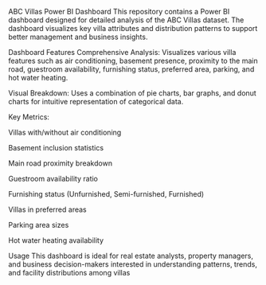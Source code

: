 ABC Villas Power BI Dashboard
This repository contains a Power BI dashboard designed for detailed analysis of the ABC Villas dataset. The dashboard visualizes key villa attributes and distribution patterns to support better management and business insights.

Dashboard Features
Comprehensive Analysis: Visualizes various villa features such as air conditioning, basement presence, proximity to the main road, guestroom availability, furnishing status, preferred area, parking, and hot water heating.

Visual Breakdown: Uses a combination of pie charts, bar graphs, and donut charts for intuitive representation of categorical data.

Key Metrics:

Villas with/without air conditioning

Basement inclusion statistics

Main road proximity breakdown

Guestroom availability ratio

Furnishing status (Unfurnished, Semi-furnished, Furnished)

Villas in preferred areas

Parking area sizes

Hot water heating availability

Usage
This dashboard is ideal for real estate analysts, property managers, and business decision-makers interested in understanding patterns, trends, and facility distributions among villas
